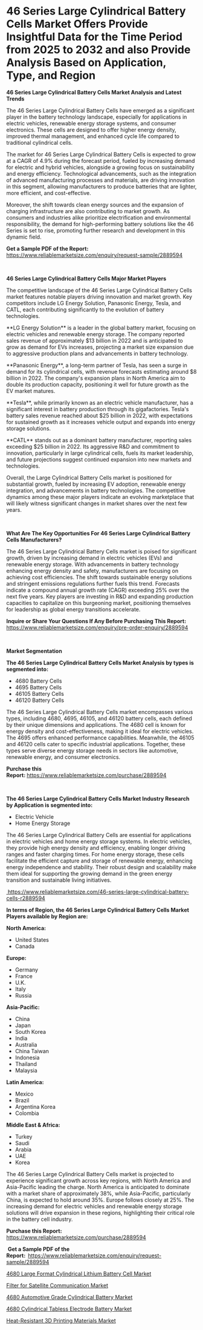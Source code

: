 <p><h1>46 Series Large Cylindrical Battery Cells Market Offers Provide Insightful Data for the Time Period from 2025 to 2032 and also Provide Analysis Based on Application, Type, and Region</h1></p><p><strong>46 Series Large Cylindrical Battery Cells Market Analysis and Latest Trends</strong></p>
<p><p>The 46 Series Large Cylindrical Battery Cells have emerged as a significant player in the battery technology landscape, especially for applications in electric vehicles, renewable energy storage systems, and consumer electronics. These cells are designed to offer higher energy density, improved thermal management, and enhanced cycle life compared to traditional cylindrical cells. </p><p>The market for 46 Series Large Cylindrical Battery Cells is expected to grow at a CAGR of 4.9% during the forecast period, fueled by increasing demand for electric and hybrid vehicles, alongside a growing focus on sustainability and energy efficiency. Technological advancements, such as the integration of advanced manufacturing processes and materials, are driving innovation in this segment, allowing manufacturers to produce batteries that are lighter, more efficient, and cost-effective.</p><p>Moreover, the shift towards clean energy sources and the expansion of charging infrastructure are also contributing to market growth. As consumers and industries alike prioritize electrification and environmental responsibility, the demand for high-performing battery solutions like the 46 Series is set to rise, promoting further research and development in this dynamic field.</p></p>
<p><strong>Get a Sample PDF of the Report:&nbsp;</strong> <a href="https://www.reliablemarketsize.com/enquiry/request-sample/2889594?utm_campaign=1991&utm_medium=2&utm_source=Github&utm_content=ia&utm_term=14032025&utm_id=46-series-large-cylindrical-battery-cells">https://www.reliablemarketsize.com/enquiry/request-sample/2889594</a></p>
<p>&nbsp;</p>
<p><strong>46 Series Large Cylindrical Battery Cells Major Market Players</strong></p>
<p><p>The competitive landscape of the 46 Series Large Cylindrical Battery Cells market features notable players driving innovation and market growth. Key competitors include LG Energy Solution, Panasonic Energy, Tesla, and CATL, each contributing significantly to the evolution of battery technologies.</p><p>**LG Energy Solution** is a leader in the global battery market, focusing on electric vehicles and renewable energy storage. The company reported sales revenue of approximately $13 billion in 2022 and is anticipated to grow as demand for EVs increases, projecting a market size expansion due to aggressive production plans and advancements in battery technology.</p><p>**Panasonic Energy**, a long-term partner of Tesla, has seen a surge in demand for its cylindrical cells, with revenue forecasts estimating around $8 billion in 2022. The company's expansion plans in North America aim to double its production capacity, positioning it well for future growth as the EV market matures.</p><p>**Tesla**, while primarily known as an electric vehicle manufacturer, has a significant interest in battery production through its gigafactories. Tesla's battery sales revenue reached about $25 billion in 2022, with expectations for sustained growth as it increases vehicle output and expands into energy storage solutions.</p><p>**CATL** stands out as a dominant battery manufacturer, reporting sales exceeding $25 billion in 2022. Its aggressive R&D and commitment to innovation, particularly in large cylindrical cells, fuels its market leadership, and future projections suggest continued expansion into new markets and technologies.</p><p>Overall, the Large Cylindrical Battery Cells market is positioned for substantial growth, fueled by increasing EV adoption, renewable energy integration, and advancements in battery technologies. The competitive dynamics among these major players indicate an evolving marketplace that will likely witness significant changes in market shares over the next few years.</p></p>
<p>&nbsp;</p>
<p><strong>What Are The Key Opportunities For 46 Series Large Cylindrical Battery Cells Manufacturers?</strong></p>
<p><p>The 46 Series Large Cylindrical Battery Cells market is poised for significant growth, driven by increasing demand in electric vehicles (EVs) and renewable energy storage. With advancements in battery technology enhancing energy density and safety, manufacturers are focusing on achieving cost efficiencies. The shift towards sustainable energy solutions and stringent emissions regulations further fuels this trend. Forecasts indicate a compound annual growth rate (CAGR) exceeding 25% over the next five years. Key players are investing in R&D and expanding production capacities to capitalize on this burgeoning market, positioning themselves for leadership as global energy transitions accelerate.</p></p>
<p><strong>Inquire or Share Your Questions If Any Before Purchasing This Report:</strong> <a href="https://www.reliablemarketsize.com/enquiry/pre-order-enquiry/2889594?utm_campaign=1991&utm_medium=2&utm_source=Github&utm_content=ia&utm_term=14032025&utm_id=46-series-large-cylindrical-battery-cells">https://www.reliablemarketsize.com/enquiry/pre-order-enquiry/2889594</a></p>
<p>&nbsp;</p>
<p><strong>Market Segmentation</strong></p>
<p><strong>The 46 Series Large Cylindrical Battery Cells Market Analysis by types is segmented into:</strong></p>
<p><ul><li>4680 Battery Cells</li><li>4695 Battery Cells</li><li>46105 Battery Cells</li><li>46120 Battery Cells</li></ul></p>
<p><p>The 46 Series Large Cylindrical Battery Cells market encompasses various types, including 4680, 4695, 46105, and 46120 battery cells, each defined by their unique dimensions and applications. The 4680 cell is known for energy density and cost-effectiveness, making it ideal for electric vehicles. The 4695 offers enhanced performance capabilities. Meanwhile, the 46105 and 46120 cells cater to specific industrial applications. Together, these types serve diverse energy storage needs in sectors like automotive, renewable energy, and consumer electronics.</p></p>
<p><strong>Purchase this Report:&nbsp;</strong><a href="https://www.reliablemarketsize.com/purchase/2889594?utm_campaign=1991&utm_medium=2&utm_source=Github&utm_content=ia&utm_term=14032025&utm_id=46-series-large-cylindrical-battery-cells">https://www.reliablemarketsize.com/purchase/2889594</a></p>
<p>&nbsp;</p>
<p><strong>The 46 Series Large Cylindrical Battery Cells Market Industry Research by Application is segmented into:</strong></p>
<p><ul><li>Electric Vehicle</li><li>Home Energy Storage</li></ul></p>
<p><p>The 46 Series Large Cylindrical Battery Cells are essential for applications in electric vehicles and home energy storage systems. In electric vehicles, they provide high energy density and efficiency, enabling longer driving ranges and faster charging times. For home energy storage, these cells facilitate the efficient capture and storage of renewable energy, enhancing energy independence and stability. Their robust design and scalability make them ideal for supporting the growing demand in the green energy transition and sustainable living initiatives.</p></p>
<p><a href="https://www.reliablemarketsize.com/46-series-large-cylindrical-battery-cells-r2889594?utm_campaign=1991&utm_medium=2&utm_source=Github&utm_content=ia&utm_term=14032025&utm_id=46-series-large-cylindrical-battery-cells">&nbsp;https://www.reliablemarketsize.com/46-series-large-cylindrical-battery-cells-r2889594</a></p>
<p><strong>In terms of Region, the 46 Series Large Cylindrical Battery Cells Market Players available by Region are:</strong></p>
<p>
    <p> <strong> North America: </strong>
        <ul>
            <li>United States</li>
            <li>Canada</li>
        </ul>
        </p> 
    <p> <strong> Europe: </strong>
        <ul>
            <li>Germany</li>
            <li>France</li>
            <li>U.K.</li>
            <li>Italy</li>
            <li>Russia</li>
        </ul>
        </p> 
    <p> <strong> Asia-Pacific: </strong>
        <ul>
            <li>China</li>
            <li>Japan</li>
            <li>South Korea</li>
            <li>India</li>
            <li>Australia</li>
            <li>China Taiwan</li>
            <li>Indonesia</li>
            <li>Thailand</li>
            <li>Malaysia</li>
        </ul>
        </p> 
    <p> <strong> Latin America: </strong>
        <ul>
            <li>Mexico</li>
            <li>Brazil</li>
            <li>Argentina Korea</li>
            <li>Colombia</li>
        </ul>
        </p> 
    <p> <strong> Middle East & Africa: </strong>
        <ul>
            <li>Turkey</li>
            <li>Saudi</li>
            <li>Arabia</li>
            <li>UAE</li>
            <li>Korea</li>
        </ul>
    </p>
    </p>
<p><p>The 46 Series Large Cylindrical Battery Cells market is projected to experience significant growth across key regions, with North America and Asia-Pacific leading the charge. North America is anticipated to dominate with a market share of approximately 38%, while Asia-Pacific, particularly China, is expected to hold around 35%. Europe follows closely at 25%. The increasing demand for electric vehicles and renewable energy storage solutions will drive expansion in these regions, highlighting their critical role in the battery cell industry.</p></p>
<p><strong>Purchase this Report: </strong><a href="https://www.reliablemarketsize.com/purchase/2889594?utm_campaign=1991&utm_medium=2&utm_source=Github&utm_content=ia&utm_term=14032025&utm_id=46-series-large-cylindrical-battery-cells">https://www.reliablemarketsize.com/purchase/2889594</a></p>
<p>&nbsp;<strong>Get a Sample PDF of the Report:&nbsp;&nbsp;</strong><a href="https://www.reliablemarketsize.com/enquiry/request-sample/2889594?utm_campaign=1991&utm_medium=2&utm_source=Github&utm_content=ia&utm_term=14032025&utm_id=46-series-large-cylindrical-battery-cells">https://www.reliablemarketsize.com/enquiry/request-sample/2889594</a></p>
<p><strong></strong></p>
<p><p><a href="https://github.com/ziringebrur1/Market-Research-Report-List-1/blob/main/4680-large-format-cylindrical-lithium-battery-cell-market.md?utm_campaign=1991&utm_medium=2&utm_source=Github&utm_content=ia&utm_term=14032025&utm_id=46-series-large-cylindrical-battery-cells">4680 Large Format Cylindrical Lithium Battery Cell Market</a></p><p><a href="https://github.com/poskaturovtl/Market-Research-Report-List-1/blob/main/filter-for-satellite-communication-market.md?utm_campaign=1991&utm_medium=2&utm_source=Github&utm_content=ia&utm_term=14032025&utm_id=46-series-large-cylindrical-battery-cells">Filter for Satellite Communication Market</a></p><p><a href="https://github.com/pelegeazlie5/Market-Research-Report-List-1/blob/main/4680-automotive-grade-cylindrical-battery-market.md?utm_campaign=1991&utm_medium=2&utm_source=Github&utm_content=ia&utm_term=14032025&utm_id=46-series-large-cylindrical-battery-cells">4680 Automotive Grade Cylindrical Battery Market</a></p><p><a href="https://github.com/perbetpereir/Market-Research-Report-List-1/blob/main/4680-cylindrical-tabless-electrode-battery-market.md?utm_campaign=1991&utm_medium=2&utm_source=Github&utm_content=ia&utm_term=14032025&utm_id=46-series-large-cylindrical-battery-cells">4680 Cylindrical Tabless Electrode Battery Market</a></p><p><a href="https://github.com/paulierasho/Market-Research-Report-List-1/blob/main/heat-resistant-3d-printing-materials-market.md?utm_campaign=1991&utm_medium=2&utm_source=Github&utm_content=ia&utm_term=14032025&utm_id=46-series-large-cylindrical-battery-cells">Heat-Resistant 3D Printing Materials Market</a></p></p>